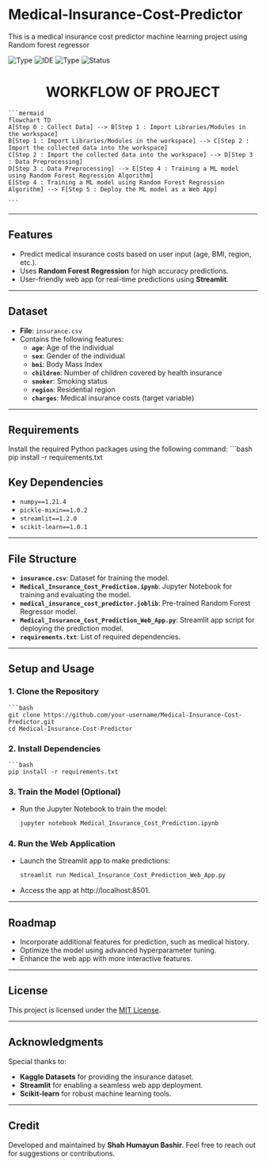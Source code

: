 # Medical-Insurance-Cost-Predictor
This is a medical insurance cost predictor machine learning project using Random forest regressor

![Type](https://img.shields.io/badge/Machine-Learning-red.svg)
![IDE](https://img.shields.io/badge/IDE-JupyterNotebook-orange.svg)
![Type](https://img.shields.io/badge/Type-Supervised-yellow.svg)
![Status](https://img.shields.io/badge/Status-Completed-cherryred.svg)


<h1 align='center'> WORKFLOW OF PROJECT </h1>


    ```mermaid
    flowchart TD
    A[Step 0 : Collect Data] --> B[Step 1 : Import Libraries/Modules in the workspace]
    B[Step 1 : Import Libraries/Modules in the workspace] --> C[Step 2 : Import the collected data into the workspace]
    C[Step 2 : Import the collected data into the workspace] --> D[Step 3 : Data Preprocessing]
    D[Step 3 : Data Preprocessing] --> E[Step 4 : Training a ML model using Random Forest Regression Algorithm]
    E[Step 4 : Training a ML model using Random Forest Regression Algorithm] --> F[Step 5 : Deploy the ML model as a Web App]

    ```
---

## Features

- Predict medical insurance costs based on user input (age, BMI, region, etc.).
- Uses **Random Forest Regression** for high accuracy predictions.
- User-friendly web app for real-time predictions using **Streamlit**.

---

## Dataset

- **File**: `insurance.csv`
- Contains the following features:
  - **`age`**: Age of the individual
  - **`sex`**: Gender of the individual
  - **`bmi`**: Body Mass Index
  - **`children`**: Number of children covered by health insurance
  - **`smoker`**: Smoking status
  - **`region`**: Residential region
  - **`charges`**: Medical insurance costs (target variable)

---

## Requirements

Install the required Python packages using the following command:
    ```bash
    pip install -r requirements.txt

## Key Dependencies

- `numpy==1.21.4`
- `pickle-mixin==1.0.2`
- `streamlit==1.2.0`
- `scikit-learn==1.0.1`

---

## File Structure

- **`insurance.csv`**: Dataset for training the model.
- **`Medical_Insurance_Cost_Prediction.ipynb`**: Jupyter Notebook for training and evaluating the model.
- **`medical_insurance_cost_predictor.joblib`**: Pre-trained Random Forest Regressor model.
- **`Medical_Insurance_Cost_Prediction_Web_App.py`**: Streamlit app script for deploying the prediction model.
- **`requirements.txt`**: List of required dependencies.

---

## Setup and Usage

### 1. Clone the Repository
    ```bash
    git clone https://github.com/your-username/Medical-Insurance-Cost-Predictor.git
    cd Medical-Insurance-Cost-Predictor

### 2. Install Dependencies
    ```bash
    pip install -r requirements.txt

### 3. Train the Model (Optional)
- Run the Jupyter Notebook to train the model:
    ```bash
    jupyter notebook Medical_Insurance_Cost_Prediction.ipynb

### 4. Run the Web Application
- Launch the Streamlit app to make predictions:
    ```bash
    streamlit run Medical_Insurance_Cost_Prediction_Web_App.py
- Access the app at http://localhost:8501.

---

## Roadmap

- Incorporate additional features for prediction, such as medical history.
- Optimize the model using advanced hyperparameter tuning.
- Enhance the web app with more interactive features.

---

## License

This project is licensed under the [MIT License](LICENSE).

---

## Acknowledgments

Special thanks to:

- **Kaggle Datasets** for providing the insurance dataset.
- **Streamlit** for enabling a seamless web app deployment.
- **Scikit-learn** for robust machine learning tools.

---

## Credit

Developed and maintained by **Shah Humayun Bashir**. Feel free to reach out for suggestions or contributions.


    





